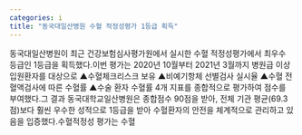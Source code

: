 ```yaml
---
categories: i
title: "동국대일산병원 수혈 적정성평가 1등급 획득"
---
```

동국대일산병원이 최근 건강보험심사평가원에서 실시한 수혈 적정성평가에서 최우수 등급인 1등급을 획득했다.이번 평가는 2020년 10월부터 2021년 3월까지 병원급 이상 입원환자를 대상으로 ▲수혈체크리스크 보유 ▲비예기항체 선별검사 실시율 ▲수혈 전 혈액검사에 따른 수혈률 ▲수술 환자 수혈률 4개 지표를 종합적으로 평가하여 점수를 부여했다.그 결과 동국대학교일산병원은 종합점수 90점을 받아, 전체 기관 평균(69.3점)보다 훨씬 우수한 성적으로 1등급을 받아 수혈환자의 안전을 체계적으로 관리하고 있음을 입증했다.수혈적정성 평가는 수혈